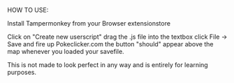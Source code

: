HOW TO USE:



Install Tampermonkey from your Browser extensionstore

Click on "Create new userscript" drag the .js file into the textbox click File -> Save and fire up Pokeclicker.com the button "should" appear above the map whenever you loaded your savefile.




This is not made to look perfect in any way and is entirely for learning purposes.
